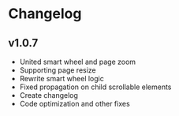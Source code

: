 # Changelog

## v1.0.7
* United smart wheel and page zoom
* Supporting page resize
* Rewrite smart wheel logic
* Fixed propagation on child scrollable elements
* Create changelog
* Code optimization and other fixes